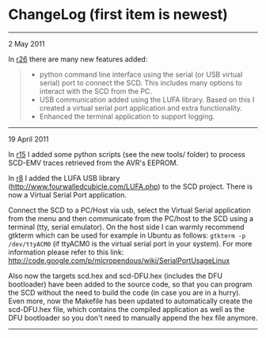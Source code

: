 # ChangeLog (first item is newest) #


---

2 May 2011

In [r26](https://code.google.com/p/smartcarddetective/source/detail?r=26) there are many new features added:
> - python command line interface using the serial (or USB virtual serial) port to connect the SCD. This includes many options to interact with the SCD from the PC.
> - USB communication added using the LUFA library. Based on this I created a virtual serial port application and extra functionality.
> - Enhanced the terminal application to support logging.


---

19 April 2011

In [r15](https://code.google.com/p/smartcarddetective/source/detail?r=15) I added some python scripts (see the new tools/ folder) to process  SCD-EMV traces retrieved from the AVR's EEPROM.


In [r8](https://code.google.com/p/smartcarddetective/source/detail?r=8) I added the LUFA USB library (http://www.fourwalledcubicle.com/LUFA.php) to the SCD project. There is now a Virtual Serial Port application.

Connect the SCD to a PC/Host via usb, select the Virtual Serial application from the menu and then communicate from the PC/host to the SCD using a terminal (tty, serial emulator). On the host side I can warmly recommend
gtkterm which can be used for example in Ubuntu as follows:
`gtkterm -p /dev/ttyACM0`
(if ttyACM0 is the virtual serial port in your system). For more information please refer to this link:
http://code.google.com/p/micropendous/wiki/SerialPortUsageLinux

Also now the targets scd.hex and scd-DFU.hex (includes the DFU bootloader) have been added to the source code, so that you can program the SCD without the need to build the code (in case you are in a hurry). Even more, now the Makefile has been updated to automatically create the scd-DFU.hex file, which contains the compiled application as well as the DFU bootloader so you don't need to manually append the hex file anymore.


---
